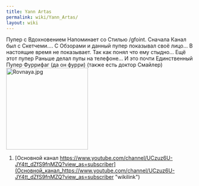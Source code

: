```yaml
---
title: Yann Artas
permalink: wiki/Yann_Artas/
layout: wiki
---
```


Пупер с Вдохновением Напоминает со Стилью /gfoint. Сначала Канал был с
Скетчеми.... С Обзорами и данный пупер показывал своё лицо... В
настоящие время не показывает. Так как понял что ему стыдно... Ещё этот
пупер Раньше делал пупы на телефоне... И это почти Единственный Пупер
Фуррифаг (да он фурри) (также есть доктор Смайлер)
<img src="Rovnaya.jpg" title="fig:Rovnaya.jpg" width="220" height="220" alt="Rovnaya.jpg" />

1.  [Основной канал
    https://www.youtube.com/channel/UCzuz6U-JY4tt_dZfS9fnMZQ?view_as=subscriber](Основной_канал_https://www.youtube.com/channel/UCzuz6U-JY4tt_dZfS9fnMZQ?view_as=subscriber "wikilink")
